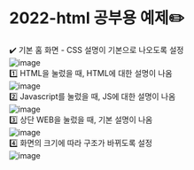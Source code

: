 # 2022-html 공부용 예제:pencil2: </br>

:heavy_check_mark: 기본 홈 화면 - CSS 설명이 기본으로 나오도록 설정</br>
![image](https://user-images.githubusercontent.com/102573192/209815092-dec0c990-253b-46c4-8274-446fd1e2dc1a.png)</br>
1️⃣ HTML을 눌렀을 때, HTML에 대한 설명이 나옴</br>
![image](https://user-images.githubusercontent.com/102573192/209815326-e6aa1902-e037-4b21-9c99-5d946907348d.png)</br>
2️⃣ Javascript를 눌렀을 때, JS에 대한 설명이 나옴</br>
![image](https://user-images.githubusercontent.com/102573192/209815408-097bebdf-a1f2-4c74-a649-a46aa97be0f3.png)</br>
3️⃣ 상단 WEB을 눌렀을 때, 기본 설명이 나옴</br>
![image](https://user-images.githubusercontent.com/102573192/209815455-2a739581-6cdb-4e7d-94a7-252d7cf7a89f.png)</br>
4️⃣ 화면의 크기에 따라 구조가 바뀌도록 설정</br>
![image](https://user-images.githubusercontent.com/102573192/209815540-1cdfaeae-a029-4624-90d7-172e5e6be696.png)</br>
